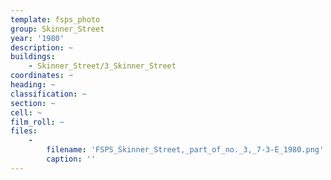 ```yaml
---
template: fsps_photo
group: Skinner_Street
year: '1980'
description: ~
buildings:
    - Skinner_Street/3_Skinner_Street
coordinates: ~
heading: ~
classification: ~
section: ~
cell: ~
film_roll: ~
files:
    -
        filename: 'FSPS_Skinner_Street,_part_of_no._3,_7-3-E_1980.png'
        caption: ''
---
```

